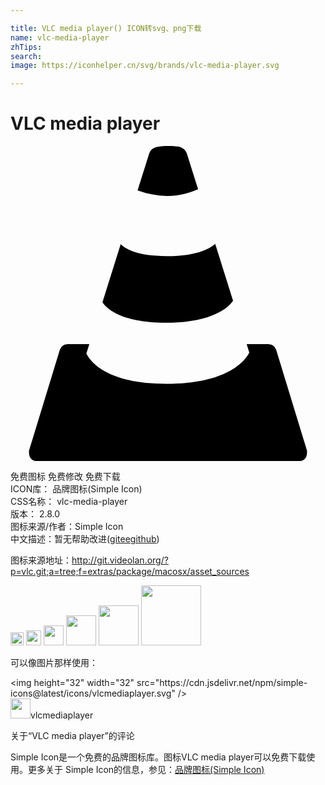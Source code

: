 ```yaml
---

title: VLC media player() ICON转svg、png下载
name: vlc-media-player
zhTips: 
search: 
image: https://iconhelper.cn/svg/brands/vlc-media-player.svg

---
```


# VLC media player  <small style="font-size: 60%;font-weight: 100"></small>

<div id="svg" class="svg-wrap">
<svg role="img" viewBox="0 0 24 24" xmlns="http://www.w3.org/2000/svg"><title>VLC media player icon</title><path d="M11.891 13.463c3.757 0 4.854-1.347 5.065-1.674l-1.36-4.334c-.36.34-1.327.937-3.68.937-2.292 0-3.188-.567-3.52-.91l-1.39 4.422c.228.361 1.255 1.56 4.885 1.56zM11.917 3.807a6.143 6.143 0 0 0 2.376-.507L13.435.566a.781.781 0 0 0-.406-.437S12.914 0 12.032 0s-1.055.136-1.055.136a.733.733 0 0 0-.41.43l-.884 2.815a6.77 6.77 0 0 0 2.234.426zM22.59 23.319a.395.395 0 0 0-.016-.16l-2.334-7.632a.647.647 0 0 0-.583-.431h-1.663l.2.64c-.24.485-1.488 2.38-6.303 2.38-4.6 0-5.828-1.73-6.11-2.308l.223-.712H4.343a.647.647 0 0 0-.583.431L1.426 23.16a.398.398 0 0 0-.017.15l-.002.02a1.843 1.843 0 0 0 .024.226.528.528 0 0 0 .51.445H22.06a.528.528 0 0 0 .51-.445 1.843 1.843 0 0 0 .023-.226z"/></svg>
</div>
<detail full-name='vlc-media-player'></detail>

<div class="detail-page">
<p>
<span><span class="badge-success badge">免费图标</span> <span class="badge-success badge">免费修改</span>  <span class="badge-success badge">免费下载</span> </span>
<br/>
<span>
ICON库：
<span class="badge-secondary badge">品牌图标(Simple Icon)</span> 
</span>
<br/>
<span>
CSS名称：
<span class="badge-secondary badge">vlc-media-player</span> 
</span>

<br/>
<span>
版本：
<span class="badge-secondary badge">2.8.0</span> 
</span>
<br/>
<span>图标来源/作者：<span class="badge-light badge">Simple Icon</span></span> 
<br/>
<span class="zh-detail">中文描述：暂无<span class="help-link"><span>帮助改进</span>(<a href="https://gitee.com/liuwave/icon-helper/edit/master/json/brands/vlc-media-player.json" target="_blank" rel="noopener noreferrer">gitee</a><a href="https://github.com/liuwave/icon-helper/edit/master/json/brands/vlc-media-player.json" target="_blank" rel="noopener noreferrer">github</a></span>)</span><br/>
</p>
</div><div class="description description alert alert-light"><p>图标来源地址：<a href="http://git.videolan.org/?p=vlc.git;a=tree;f=extras/package/macosx/asset_sources" target="_blank" rel="noopener noreferrer">http://git.videolan.org/?p=vlc.git;a=tree;f=extras/package/macosx/asset_sources</a></p></div>
<div class="alert alert-dark">
<img height="21" width="21" src="https://cdn.jsdelivr.net/npm/simple-icons@latest/icons/vlcmediaplayer.svg" />
<img height="24" width="24" src="https://cdn.jsdelivr.net/npm/simple-icons@latest/icons/vlcmediaplayer.svg" />
<img height="32" width="32" src="https://cdn.jsdelivr.net/npm/simple-icons@latest/icons/vlcmediaplayer.svg" />
<img height="48" width="48" src="https://cdn.jsdelivr.net/npm/simple-icons@latest/icons/vlcmediaplayer.svg" />
<img height="64" width="64" src="https://cdn.jsdelivr.net/npm/simple-icons@latest/icons/vlcmediaplayer.svg" />
<img height="96" width="96" src="https://cdn.jsdelivr.net/npm/simple-icons@latest/icons/vlcmediaplayer.svg" />

</div>
<div>
  <p>可以像图片那样使用：    
  </p>
  <div class="alert alert-primary" style="font-size: 14px">
    &lt;img height="32" width="32" src="https://cdn.jsdelivr.net/npm/simple-icons@latest/icons/vlcmediaplayer.svg" /&gt;
    <copy-btn content='<img height="32" width="32" src="https://cdn.jsdelivr.net/npm/simple-icons@latest/icons/vlcmediaplayer.svg" />'></copy-btn>
  </div>
  <div class="alert alert-secondary">
    <img height="32" width="32" src="https://cdn.jsdelivr.net/npm/simple-icons@latest/icons/vlcmediaplayer.svg" />vlcmediaplayer
    <copy-btn content="vlcmediaplayer" btn-title="复制图标名称"></copy-btn>
  </div>
</div>

<Vssue title="关于“VLC media player”的评论" >关于“VLC media player”的评论</Vssue>


<div><p>Simple Icon是一个免费的品牌图标库。图标VLC media player可以免费下载使用。更多关于  Simple Icon的信息，参见：<a target="_blank" href="https://iconhelper.cn/brands.html">品牌图标(Simple Icon)</a>
</p></div>
